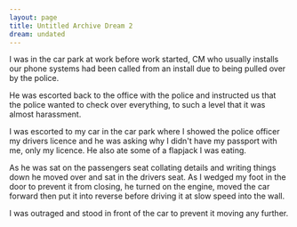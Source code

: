 ```yaml
---
layout: page
title: Untitled Archive Dream 2
dream: undated
---
```


I was in the car park at work before work started, CM who usually installs our phone systems had been called from an install due to being pulled over by the police.

He was escorted back to the office with the police and instructed us that the police wanted to check over everything, to such a level that it was almost harassment.

I was escorted to my car in the car park where I showed the police officer my drivers licence and he was asking why I didn't have my passport with me, only my licence. He also ate some of a flapjack I was eating.

As he was sat on the passengers seat collating details and writing things down he moved over and sat in the drivers seat. As I wedged my foot in the door to prevent it from closing, he turned on the engine, moved the car forward then put it into reverse before driving it at slow speed into the wall.

I was outraged and stood in front of the car to prevent it moving any further.